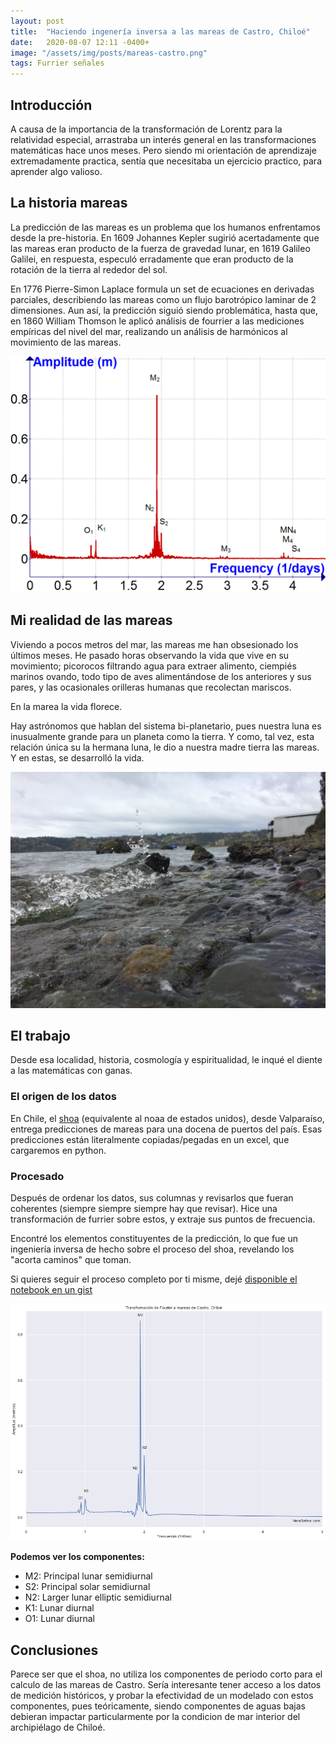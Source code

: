 ```yaml
---
layout: post
title:  "Haciendo ingenería inversa a las mareas de Castro, Chiloé"
date:   2020-08-07 12:11 -0400+
image: "/assets/img/posts/mareas-castro.png"
tags: Furrier señales
---
```

## Introducción
A causa de la importancia de la transformación de Lorentz para la relatividad especial, arrastraba un interés general en las transformaciones matemáticas hace unos meses. Pero siendo mi orientación de aprendizaje extremadamente practica, sentía que necesitaba un ejercicio practico, para aprender algo valioso.

## La historia mareas
La predicción de las mareas es un problema que los humanos enfrentamos desde la pre-historia. En 1609 Johannes Kepler sugirió acertadamente que las mareas eran producto de la fuerza de gravedad lunar, en 1619 Galileo Galilei, en respuesta, especuló erradamente que eran producto de la rotación de la tierra al rededor del sol.
 
En 1776 Pierre-Simon Laplace formula un set de ecuaciones en derivadas parciales, describiendo las mareas como un flujo barotrópico laminar de 2 dimensiones. Aun así, la predicción siguió siendo problemática, hasta que, en 1860 William Thomson le aplicó análisis de fourrier a las mediciones empíricas del nivel del mar, realizando un análisis de harmónicos al movimiento de las mareas.

![Fourier transform of tides measured at Ft. Pulaski in 2012. From wikipedia: Theory of tides](/assets/img/posts/tides_fourier_transform.png) 


## Mi realidad de las mareas
Viviendo a pocos metros del mar, las mareas me han obsesionado los últimos meses. He pasado horas observando la vida que vive en su movimiento; picorocos filtrando agua para extraer alimento, ciempiés marinos ovando, todo tipo de aves alimentándose de los anteriores y sus pares, y las ocasionales orilleras humanas que recolectan mariscos.

En la marea la vida florece.

Hay astrónomos que hablan del sistema bi-planetario, pues nuestra luna es inusualmente grande para un planeta como la tierra. Y como, tal vez, esta relación única su la hermana luna, le dio a nuestra madre tierra las mareas. Y en estas, se desarrolló la vida.  

![La marea mi vecina](/assets/img/posts/marea.jpg)

## El trabajo
Desde esa localidad, historia, cosmología y espiritualidad, le inqué el diente a las matemáticas con ganas.
### El origen de los datos
En Chile, el [shoa](shoa.cl/php/mareas.php) (equivalente al noaa de estados unidos), desde Valparaíso, entrega predicciones de mareas para una docena de puertos del país.
Esas predicciones están literalmente copiadas/pegadas en un excel, que cargaremos en python.
### Procesado
Después de ordenar los datos, sus columnas y revisarlos que fueran coherentes (siempre siempre siempre hay que revisar). Hice una transformación de furrier sobre estos, y extraje sus puntos de frecuencia.

Encontré los elementos constituyentes de la predicción, lo que fue un ingeniería inversa de hecho sobre el proceso del shoa, revelando los "acorta caminos" que toman.

Si quieres seguir el proceso completo por ti misme, dejé [disponible el notebook en un gist](https://gist.github.com/verasativa/c7be95ab77652c7806ba3aedd749ee98) 

![Transformación de Furrier a mareas de Castro, Chiloé](/assets/img/posts/furrier-mareas-castro.png)

__Podemos ver los componentes:__

 - M2: Principal lunar semidiurnal
 - S2: Principal solar semidiurnal
 - N2: Larger lunar elliptic semidiurnal
 - K1: Lunar diurnal
 - O1: Lunar diurnal

## Conclusiones
Parece ser que el shoa, no utiliza los componentes de periodo corto para el calculo de las mareas de Castro. Sería interesante tener acceso a los datos de medición históricos, y probar la efectividad de un modelado con estos componentes, pues teóricamente, siendo componentes de aguas bajas debieran impactar particularmente por la condicion de mar interior del archipiélago de Chiloé.